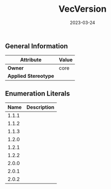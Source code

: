 ﻿---
title: VecVersion
toc: false
type: specs
date: "2023-03-24"
draft: false
specification: VEC
version: 2.0.2
documentType: "Recommendation"
elementType: Class
classes:
  - VecVersion
menu_name: vec-2.0.2
---


## General Information

| Attribute               | Value |
|-------------------------|-------|
| **Owner**               | core |
| **Applied Stereotype**  |   |

## Enumeration Literals
| Name          | **Description** |
|---------------|-----------------|
| 1.1.1 |  |
| 1.1.2 |  |
| 1.1.3 |  |
| 1.2.0 |  |
| 1.2.1 |  |
| 1.2.2 |  |
| 2.0.0 |  |
| 2.0.1 |  |
| 2.0.2 |  |

